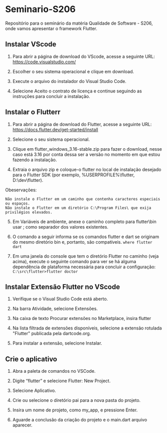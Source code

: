 # Seminario-S206
Repositório para o seminário da matéria Qualidade de Software - S206, onde vamos apresentar o framework Flutter.

## Instalar VScode

1. Para abrir a página de download do VScode, acesse a seguinte URL:
   https://code.visualstudio.com/

2. Escolher o seu sistema operacional e clique em download.

3. Execute o arquivo do instalador do Visual Studio Code.

4. Selecione Aceito o contrato de licença e continue seguindo as instruções para concluir a instalação.

## Instalar o Flutterr

1. Para abrir a página de download do Flutter, acesse a seguinte URL:
   https://docs.flutter.dev/get-started/install

2. Selecione o seu sistema operacional.

3. Clique em flutter_windows_3.16-stable.zip para fazer o download, nesse caso está 3.16 por conta dessa ser a versão no momento em que estou fazendo a instalação.

4. Extraia o arquivo zip e coloque-o flutter no local de instalação desejado para o Flutter SDK (por exemplo, %USERPROFILE%\flutter, D:\dev\flutter).

Obeservações:

    Não instale o Flutter em um caminho que contenha caracteres especiais ou espaços.
    Não instale o Flutter em um diretório C:\Program Files\ que exija privilégios elevados.

5. Em Variáveis ​​de ambiente, anexe o caminho completo para flutter\bin usar ; como separador dos valores existentes.

6. O comando a seguir informa se os comandos flutter e dart se originam do mesmo diretório bin e, portanto, são compatíveis. ```where flutter dart```

7. Em uma janela do console que tem o diretório Flutter no caminho (veja acima), execute o seguinte comando para ver se há alguma dependência de plataforma necessária para concluir a configuração: 
```C:\src\flutter>flutter doctor```

## Instalar Extensão Flutter no VScode

1. Verifique se o Visual Studio Code está aberto.

2. Na barra Atividade, selecione Extensões.

3. Na caixa de texto Procurar extensões no Marketplace, insira flutter

4. Na lista filtrada de extensões disponíveis, selecione a extensão rotulada "Flutter" publicada pela dartcode.org.

5. Para instalar a extensão, selecione Instalar.

## Crie o aplicativo

1. Abra a paleta de comandos no VSCode.

2. Digite “flutter” e selecione Flutter: New Project.

3. Selecione Aplicativo.

4. Crie ou selecione o diretório pai para a nova pasta do projeto.

5. Insira um nome de projeto, como my_app, e pressione Enter.

6. Aguarde a conclusão da criação do projeto e o main.dart arquivo aparecer.